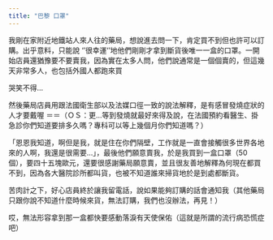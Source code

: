 ```yaml
---
title: "巴黎 口罩"
---
```

我剛在家附近地鐵站人來人往的藥局，想說進去問一下，肯定買不到但也許可以訂購。出乎意料，只能說 ‘’很幸運‘’地他們剛剛才拿到斷貨後唯一一盒的口罩。一開始店員還猶豫要不要賣我，因為實在太多人問，他們說通常是一個個賣的，但這幾天非常多人，也包括外國人都跑來買

哭笑不得...

然後藥局店員用跟法國衛生部以及法媒口徑一致的說法解釋，是有感冒發燒症狀的人才要戴喔 ＝＝（ＯＳ：更...等到發燒就最好來得及說，在法國預約看醫生、掛急診你們知道要排多久嗎？專科可以等上幾個月你們知道嗎？）

「恩恩我知道，啊但是我，就是住在你們隔壁，工作就是一直會接觸很多世界各地來的人啊，我還是很需要...」，最後他們願意賣我，於是我買到一盒口罩（50個），要四十五塊歐元，還要很感謝藥局願意賣，並且很友善地解釋為何現在都買不到，因為各大醫院診所都叫貨，也被不知道誰來掃貨地於是到處都斷貨。

苦肉計之下，好心店員終於讓我留電話，說如果能夠訂購的話會通知我（其他藥局只跟你說不知道什麼時候來貨，無法訂購，我們也沒辦法，再見！）

哎，無法形容拿到那一盒都快要感動落淚有天使保佑（這就是所謂的流行病恐慌症吧）

